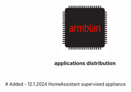 <h3 align=center><a href="#build-tools"><img src="https://raw.githubusercontent.com/armbian/build/master/.github/armbian-logo.png" alt="Armbian logo" width="144"></a><br>applications distribution</h3>
<p align=right>&nbsp;</p>
# Added
- 12.1.2024 HomeAssistant supervised appliance
